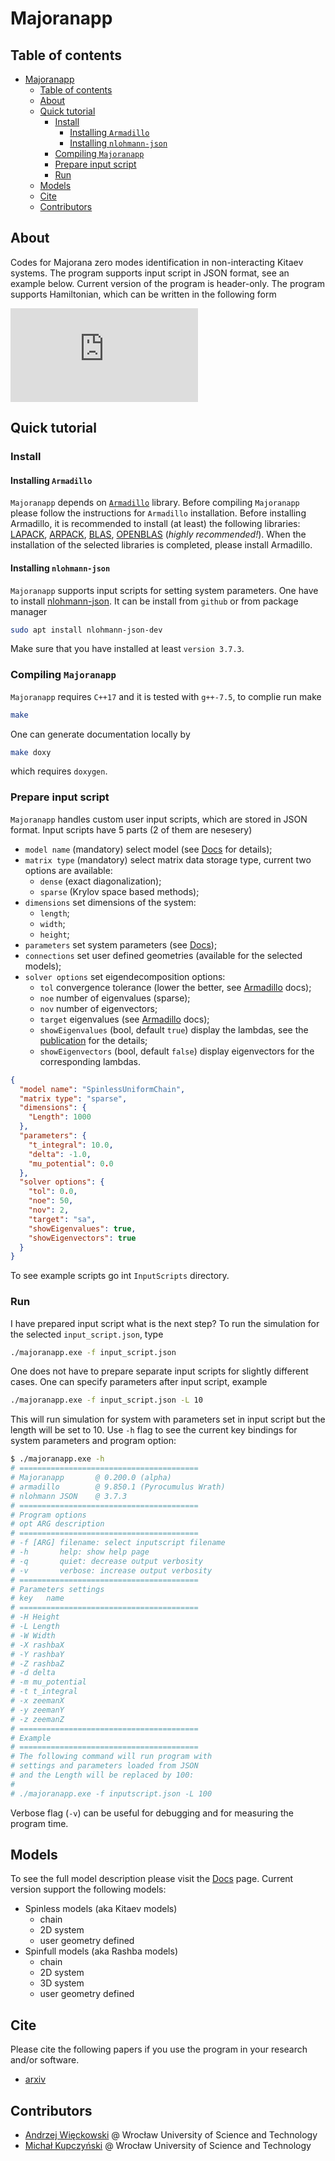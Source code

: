 # Majoranapp

## Table of contents

- [Majoranapp](#majoranapp)
  - [Table of contents](#table-of-contents)
  - [About](#about)
  - [Quick tutorial](#quick-tutorial)
    - [Install](#install)
      - [Installing `Armadillo`](#installing-armadillo)
      - [Installing `nlohmann-json`](#installing-nlohmann-json)
    - [Compiling `Majoranapp`](#compiling-majoranapp)
    - [Prepare input script](#prepare-input-script)
    - [Run](#run)
  - [Models](#models)
  - [Cite](#cite)
  - [Contributors](#contributors)

## About

Codes for Majorana zero modes identification in non-interacting Kitaev systems.
The program supports input script in JSON format, see an example below.
Current version of the program is header-only.
The program supports Hamiltonian, which can be written in the following form

![hamiltonian](https://latex.codecogs.com/svg.latex?%5Chat%20H%20%3D%20%5Ctext%20i%20%5Csum_%7Bij%7D%20H_%7Bij%7D%20%5Cgamma_i%20%5Cgamma_j)


## Quick tutorial

### Install

#### Installing `Armadillo`

`Majoranapp` depends on [`Armadillo`][arma] library.
Before compiling `Majoranapp` please follow the instructions for `Armadillo` installation.
Before installing Armadillo, it is recommended to install (at least) the following libraries: 
[LAPACK](http://www.netlib.org/lapack/),
[ARPACK](https://www.caam.rice.edu/software/ARPACK/),
[BLAS](http://www.netlib.org/blas/),
[OPENBLAS](https://www.openblas.net/) (*highly recommended!*). When the installation of the selected libraries is completed, please install Armadillo.

#### Installing `nlohmann-json`

`Majoranapp` supports input scripts for setting system parameters.
One have to install [nlohmann-json](https://github.com/nlohmann/json).
It can be install from `github`
or from package manager

```bash
sudo apt install nlohmann-json-dev
```

Make sure that you have installed at least `version 3.7.3`.

### Compiling `Majoranapp`

`Majoranapp` requires `C++17` and it is tested with `g++-7.5`,
to complie run make

```bash
make
```

One can generate documentation locally by

```bash
make doxy
```

which requires `doxygen`.

### Prepare input script

`Majoranapp` handles custom user input scripts, which are stored in JSON format.
Input scripts have 5 parts (2 of them are nesesery)

- `model name` (mandatory) select model (see [Docs][docs] for details);
- `matrix type` (mandatory) select matrix data storage type, current two options are available:
  - `dense` (exact diagonalization);
  - `sparse` (Krylov space based methods);
- `dimensions` set dimensions of the system:
  - `length`;
  - `width`;
  - `height`;
- `parameters` set system parameters (see [Docs][docs]);
- `connections` set user defined geometries (available for the selected models);
- `solver options` set eigendecomposition options:
  - `tol` convergence tolerance (lower the better, see [Armadillo][arma] docs);
  - `noe` number of eigenvalues (sparse);
  - `nov` number of eigenvectors;
  - `target` eigenvalues (see [Armadillo][arma] docs);
  - `showEigenvalues` (bool, default `true`) display the lambdas, see the [publication][pub] for the details;
  - `showEigenvectors` (bool, default `false`) display eigenvectors for the corresponding lambdas.

```json
{
  "model name": "SpinlessUniformChain",
  "matrix type": "sparse",
  "dimensions": {
    "Length": 1000
  },
  "parameters": {
    "t_integral": 10.0,
    "delta": -1.0,
    "mu_potential": 0.0
  },
  "solver options": {
    "tol": 0.0,
    "noe": 50,
    "nov": 2,
    "target": "sa",
    "showEigenvalues": true,
    "showEigenvectors": true
  }
}
```

To see example scripts go int `InputScripts` directory.

### Run

I have prepared input script what is the next step?
To run the simulation for the selected `input_script.json`, type

```bash
./majoranapp.exe -f input_script.json
```

One does not have to prepare separate input scripts for slightly different cases.
One can specify parameters after input script, example

```bash
./majoranapp.exe -f input_script.json -L 10
```

This will run simulation for system with parameters set in input script but the length will be set to 10.
Use `-h` flag to see the current key bindings for system parameters and program option:

```bash
$ ./majoranapp.exe -h
# ========================================
# Majoranapp       @ 0.200.0 (alpha)
# armadillo        @ 9.850.1 (Pyrocumulus Wrath)
# nlohmann JSON    @ 3.7.3
# ========================================
# Program options
# opt ARG description
# ========================================
# -f [ARG] filename: select inputscript filename
# -h       help: show help page
# -q       quiet: decrease output verbosity
# -v       verbose: increase output verbosity
# ========================================
# Parameters settings
# key   name
# ========================================
# -H Height
# -L Length
# -W Width
# -X rashbaX
# -Y rashbaY
# -Z rashbaZ
# -d delta
# -m mu_potential
# -t t_integral
# -x zeemanX
# -y zeemanY
# -z zeemanZ
# ========================================
# Example
# ========================================
# The following command will run program with
# settings and parameters loaded from JSON
# and the Length will be replaced by 100:
#
# ./majoranapp.exe -f inputscript.json -L 100
```

Verbose flag (`-v`) can be useful for debugging and for measuring the program time.

## Models

To see the full model description please visit the [Docs][docs] page.
Current version support the following models:

- Spinless models (aka Kitaev models)
  - chain
  - 2D system
  - user geometry defined
- Spinfull models (aka Rashba models)
  - chain
  - 2D system
  - 3D system
  - user geometry defined

## Cite

Please cite the following papers if you use the program in your research and/or software.

- [arxiv][pub]

## Contributors

- [Andrzej Więckowski](https://andywiecko.github.io) @ Wrocław University of Science and Technology
- [Michał Kupczyński](https://scholar.google.com/citations?user=0aTIsJMAAAAJ&hl=en) @ Wrocław University of Science and Technology

[pub]:kiedys_tutaj_fajny_adres
[arma]:http://arma.sourceforge.net/
[docs]:https://andywiecko.github.io/Majoranapp/intex.html
